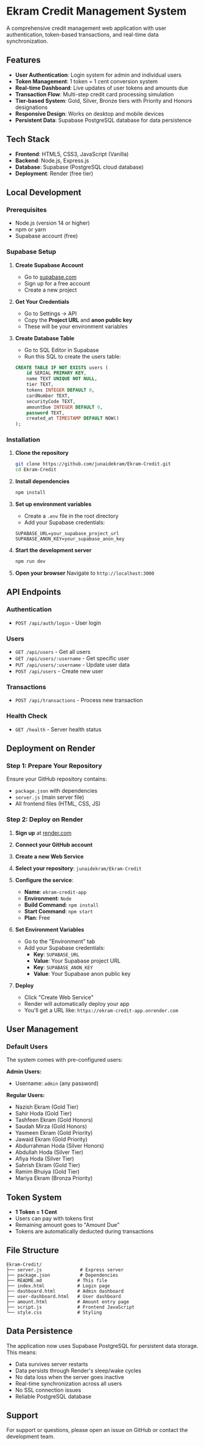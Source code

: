 # Ekram Credit Management System

A comprehensive credit management web application with user authentication, token-based transactions, and real-time data synchronization.

## Features

- **User Authentication**: Login system for admin and individual users
- **Token Management**: 1 token = 1 cent conversion system
- **Real-time Dashboard**: Live updates of user tokens and amounts due
- **Transaction Flow**: Multi-step credit card processing simulation
- **Tier-based System**: Gold, Silver, Bronze tiers with Priority and Honors designations
- **Responsive Design**: Works on desktop and mobile devices
- **Persistent Data**: Supabase PostgreSQL database for data persistence

## Tech Stack

- **Frontend**: HTML5, CSS3, JavaScript (Vanilla)
- **Backend**: Node.js, Express.js
- **Database**: Supabase (PostgreSQL cloud database)
- **Deployment**: Render (free tier)

## Local Development

### Prerequisites
- Node.js (version 14 or higher)
- npm or yarn
- Supabase account (free)

### Supabase Setup

1. **Create Supabase Account**
   - Go to [supabase.com](https://supabase.com)
   - Sign up for a free account
   - Create a new project

2. **Get Your Credentials**
   - Go to Settings → API
   - Copy the **Project URL** and **anon public key**
   - These will be your environment variables

3. **Create Database Table**
   - Go to SQL Editor in Supabase
   - Run this SQL to create the users table:
   ```sql
   CREATE TABLE IF NOT EXISTS users (
       id SERIAL PRIMARY KEY,
       name TEXT UNIQUE NOT NULL,
       tier TEXT,
       tokens INTEGER DEFAULT 0,
       cardNumber TEXT,
       securityCode TEXT,
       amountDue INTEGER DEFAULT 0,
       password TEXT,
       created_at TIMESTAMP DEFAULT NOW()
   );
   ```

### Installation

1. **Clone the repository**
   ```bash
   git clone https://github.com/junaidekram/Ekram-Credit.git
   cd Ekram-Credit
   ```

2. **Install dependencies**
   ```bash
   npm install
   ```

3. **Set up environment variables**
   - Create a `.env` file in the root directory
   - Add your Supabase credentials:
   ```
   SUPABASE_URL=your_supabase_project_url
   SUPABASE_ANON_KEY=your_supabase_anon_key
   ```

4. **Start the development server**
   ```bash
   npm run dev
   ```

5. **Open your browser**
   Navigate to `http://localhost:3000`

## API Endpoints

### Authentication
- `POST /api/auth/login` - User login

### Users
- `GET /api/users` - Get all users
- `GET /api/users/:username` - Get specific user
- `PUT /api/users/:username` - Update user data
- `POST /api/users` - Create new user

### Transactions
- `POST /api/transactions` - Process new transaction

### Health Check
- `GET /health` - Server health status

## Deployment on Render

### Step 1: Prepare Your Repository
Ensure your GitHub repository contains:
- `package.json` with dependencies
- `server.js` (main server file)
- All frontend files (HTML, CSS, JS)

### Step 2: Deploy on Render

1. **Sign up** at [render.com](https://render.com)
2. **Connect your GitHub account**
3. **Create a new Web Service**
4. **Select your repository**: `junaidekram/Ekram-Credit`
5. **Configure the service**:
   - **Name**: `ekram-credit-app`
   - **Environment**: `Node`
   - **Build Command**: `npm install`
   - **Start Command**: `npm start`
   - **Plan**: Free

6. **Set Environment Variables**
   - Go to the "Environment" tab
   - Add your Supabase credentials:
     - **Key**: `SUPABASE_URL`
     - **Value**: Your Supabase project URL
     - **Key**: `SUPABASE_ANON_KEY`
     - **Value**: Your Supabase anon public key

7. **Deploy**
   - Click "Create Web Service"
   - Render will automatically deploy your app
   - You'll get a URL like: `https://ekram-credit-app.onrender.com`

## User Management

### Default Users
The system comes with pre-configured users:

**Admin Users:**
- Username: `admin` (any password)

**Regular Users:**
- Nazish Ekram (Gold Tier)
- Sahir Hoda (Gold Tier)
- Tashfeen Ekram (Gold Honors)
- Saudah Mirza (Gold Honors)
- Yasmeen Ekram (Gold Priority)
- Jawaid Ekram (Gold Priority)
- Abdurrahman Hoda (Silver Honors)
- Abdullah Hoda (Silver Tier)
- Afiya Hoda (Silver Tier)
- Sahrish Ekram (Gold Tier)
- Ramim Bhuiya (Gold Tier)
- Mariya Ekram (Bronza Priority)

## Token System

- **1 Token = 1 Cent**
- Users can pay with tokens first
- Remaining amount goes to "Amount Due"
- Tokens are automatically deducted during transactions

## File Structure

```
Ekram-Credit/
├── server.js              # Express server
├── package.json           # Dependencies
├── README.md             # This file
├── index.html            # Login page
├── dashboard.html        # Admin dashboard
├── user-dashboard.html   # User dashboard
├── amount.html           # Amount entry page
├── script.js             # Frontend JavaScript
└── style.css             # Styling
```

## Data Persistence

The application now uses Supabase PostgreSQL for persistent data storage. This means:
- Data survives server restarts
- Data persists through Render's sleep/wake cycles
- No data loss when the server goes inactive
- Real-time synchronization across all users
- No SSL connection issues
- Reliable PostgreSQL database

## Support

For support or questions, please open an issue on GitHub or contact the development team.
